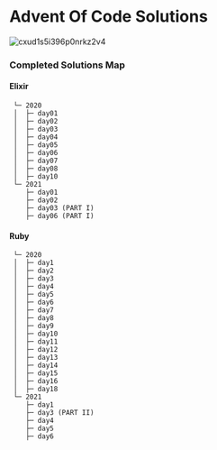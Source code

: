 # Advent Of Code Solutions

![cxud1s5i396p0nrkz2v4](https://user-images.githubusercontent.com/36154121/144250485-dcf907f5-57a8-4137-8e7a-41e0fe89bce3.png)

### Completed Solutions Map

#### Elixir
```
 └─ 2020
 │  ├─ day01
 │  ├─ day02
 │  ├─ day03
 │  ├─ day04
 │  ├─ day05
 │  ├─ day06
 │  ├─ day07
 │  ├─ day08
 │  ├─ day10
 └─ 2021
    ├─ day01
    ├─ day02
    ├─ day03 (PART I)
    ├─ day06 (PART I)
```
#### Ruby

```
 └─ 2020
 │  ├─ day1
 │  ├─ day2
 │  ├─ day3
 │  ├─ day4
 │  ├─ day5
 │  ├─ day6
 │  ├─ day7
 │  ├─ day8
 │  ├─ day9
 │  ├─ day10
 │  ├─ day11
 │  ├─ day12
 │  ├─ day13
 │  ├─ day14
 │  ├─ day15
 │  ├─ day16
 │  ├─ day18
 └─ 2021
    ├─ day1
    ├─ day3 (PART II)
    ├─ day4
    ├─ day5
    ├─ day6
```
